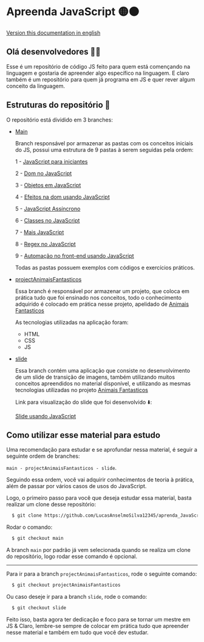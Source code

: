 # Apreenda JavaScript 🟡⚫

[Version this documentation in english](https://github.com/LucasAnselmoSilva12345/aprenda_JavaScript/blob/main/README-en.md)

## Olá desenvolvedores 🙋‍♂️

Esse é um repositório de código JS feito para quem está començando na linguagem e gostaria de apreender algo específico na linguagem. E claro também é um repositório para quem já programa em JS e quer rever algum conceito da linguagem.

## Estruturas do repositório 📂

O repositório está dividido em 3 branches:

- [Main](https://github.com/LucasAnselmoSilva12345/aprenda_JavaScript/tree/main)

  Branch responsável por armazenar as pastas com os conceitos iniciais do JS, possui uma estrutura de 9 pastas à serem seguidas pela ordem:

  1 - [JavaScript para iniciantes](https://github.com/LucasAnselmoSilva12345/aprenda_JavaScript/tree/main/javascript_iniciantes)

  2 - [Dom no JavaScript](https://github.com/LucasAnselmoSilva12345/aprenda_JavaScript/tree/main/dom_iniciantes)

  3 - [Objetos em JavaScript](https://github.com/LucasAnselmoSilva12345/aprenda_JavaScript/tree/main/objetos)

  4 - [Efeitos na dom usando JavaScript](https://github.com/LucasAnselmoSilva12345/aprenda_JavaScript/tree/main/efeitos_na_dom)

  5 - [JavaScript Assíncrono](https://github.com/LucasAnselmoSilva12345/aprenda_JavaScript/tree/main/javascript_assincrono)

  6 - [Classes no JavaScript](https://github.com/LucasAnselmoSilva12345/aprenda_JavaScript/tree/main/classes)

  7 - [Mais JavaScript](https://github.com/LucasAnselmoSilva12345/aprenda_JavaScript/tree/main/javascript_plus)

  8 - [Regex no JavaScript](https://github.com/LucasAnselmoSilva12345/aprenda_JavaScript/tree/main/regular-expression)

  9 - [Automação no front-end usando JavaScript](https://github.com/LucasAnselmoSilva12345/aprenda_JavaScript/tree/main/automacao-frontend)

  Todas as pastas possuem exemplos com códigos e exercícios práticos.

- [projectAnimaisFantasticos](https://github.com/LucasAnselmoSilva12345/aprenda_JavaScript/tree/projectAnimaisFantasticos)

  Essa branch é responsável por armazenar um projeto, que coloca em prática tudo que foi ensinado nos conceitos, todo o conhecimento adquirido é colocado em prática nesse projeto, apelidado de [Animais Fantasticos](https://projectanimaisfantasticos.aprenda-javascript.pages.dev/)

  As tecnologias utilizadas na aplicação foram:
  - HTML
  - CSS
  - JS

- [slide](https://github.com/LucasAnselmoSilva12345/aprenda_JavaScript/tree/slide)

  Essa branch contém uma aplicação que consiste no desenvolvimento de um slide de transição de imagens, também utilizando muitos conceitos apreendidos no material disponível, e utilizando as mesmas tecnologias utilizadas no projeto [Animais Fantasticos](https://projectanimaisfantasticos.aprenda-javascript.pages.dev/)

  Link para visualização do slide que foi desenvolvido ⬇️:

  [Slide usando JavaScript](https://www.dropbox.com/s/e5962hb1cma9e5m/Slide.mp4?dl=0)

## Como utilizar esse material para estudo

Uma recomendação para estudar e se aprofundar nessa material, é seguir a seguinte ordem de branches: 

`main - projectAnimaisFantasticos - slide`. 

Seguindo essa ordem, você vai adquirir conhecimentos de teoria à prática, além de passar por vários casos de usos do JavaScript.

Logo, o primeiro passo para você que deseja estudar essa material, basta realizar um clone desse repositório:

```sh
  $ git clone https://github.com/LucasAnselmoSilva12345/aprenda_JavaScript.git
```

Rodar o comando:

```sh
  $ git checkout main
```
A branch `main` por padrão já vem selecionada quando se realiza um clone do repositório, logo rodar esse comando é opcional.

---

Para ir para a branch `projectAnimaisFantasticos`, rode o seguinte comando:

```sh
  $ git checkout projectAnimaisFantasticos
```

Ou caso deseje ir para a branch `slide`, rode o comando:

```sh
  $ git checkout slide
```

Feito isso, basta agora ter dedicação e foco para se tornar um mestre em JS & Claro, lembre-se sempre de colocar em prática tudo que apreender nesse material e também em tudo que você dev estudar.
